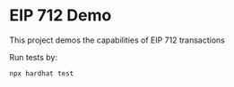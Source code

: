 # EIP 712 Demo

This project demos the capabilities of EIP 712 transactions

Run tests by:

```shell
npx hardhat test
```

